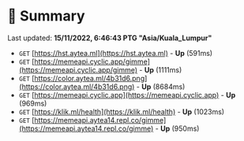 # 📖 Summary
Last updated: **15/11/2022, 6:46:43 PTG "Asia/Kuala_Lumpur"**

- `GET` [https://hst.aytea.ml](https://hst.aytea.ml) - **Up** (591ms)
- `GET` [https://memeapi.cyclic.app/gimme](https://memeapi.cyclic.app/gimme) - **Up** (1111ms)
- `GET` [https://color.aytea.ml/4b31d6.png](https://color.aytea.ml/4b31d6.png) - **Up** (8684ms)
- `GET` [https://memeapi.cyclic.app](https://memeapi.cyclic.app) - **Up** (969ms)
- `GET` [https://klik.ml/health](https://klik.ml/health) - **Up** (1023ms)
- `GET` [https://memeapi.aytea14.repl.co/gimme](https://memeapi.aytea14.repl.co/gimme) - **Up** (950ms)
